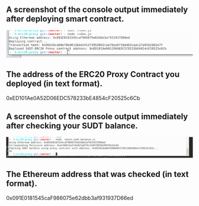 ## A screenshot of the console output immediately after deploying smart contract.

![proxy-contract-deployed](1.png)

## The address of the ERC20 Proxy Contract you deployed (in text format).

0xED101Ae0A52D06EDC578233bE4854cF20525c6Cb

## A screenshot of the console output immediately after checking your SUDT balance.

![SUDT-Balance](2.png)

## The Ethereum address that was checked (in text format).

0x091E0181545caF986075e62dbb3af931937D66ed